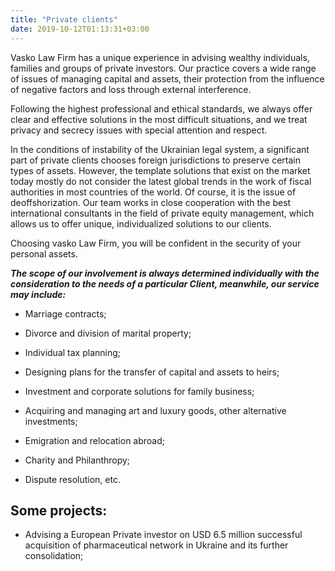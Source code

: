 ```yaml
---
title: "Private clients"
date: 2019-10-12T01:13:31+03:00
---
```


Vasko Law Firm has a unique experience in advising wealthy individuals, families and groups of private investors. Our practice covers a wide range of issues of managing capital and assets, their protection from the influence of negative factors and loss through external interference.

Following the highest professional and ethical standards, we always offer clear and effective solutions in the most difficult situations, and we treat privacy and secrecy issues with special attention and respect.

In the conditions of instability of the Ukrainian legal system, a significant part of private clients chooses foreign jurisdictions to preserve certain types of assets. However, the template solutions that exist on the market today mostly do not consider the latest global trends in the work of fiscal authorities in most countries of the world. Of course, it is the issue of deoffshorization. Our team works in close cooperation with the best international consultants in the field of private equity management, which allows us to offer unique, individualized solutions to our clients.

Choosing vasko Law Firm, you will be confident in the security of your personal assets.

***The scope of our involvement is always determined individually with the consideration to the needs of a particular Client, meanwhile, our service may include:***

- Marriage contracts;

- Divorce and division of marital property;

- Individual tax planning;

- Designing plans for the transfer of capital and assets to heirs;

- Investment and corporate solutions for family business;

- Acquiring and managing art and luxury goods, other alternative investments;

- Emigration and relocation abroad;

- Charity and Philanthropy;

- Dispute resolution, etc.

## Some projects:

- Advising a European Private investor on USD 6.5 million successful acquisition of pharmaceutical network in Ukraine and its further consolidation;